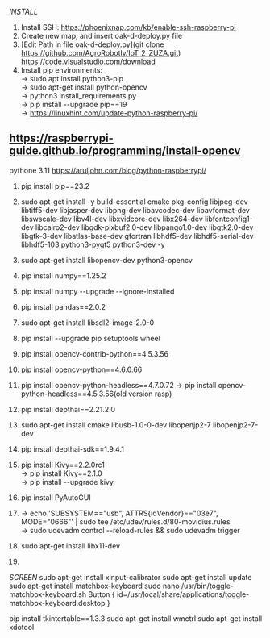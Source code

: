 _INSTALL_

1. Install SSH:
https://phoenixnap.com/kb/enable-ssh-raspberry-pi
2. Create new map, and insert oak-d-deploy.py file
3. [Edit Path in file oak-d-deploy.py](git clone https://github.com/AgroRobotlv/IoT_2_ZUZA.git)
https://code.visualstudio.com/download
4. Install pip environments:  
  -> sudo apt install python3-pip  
  -> sudo apt-get install python-opencv  
  -> python3 install_requirements.py  
  -> pip install --upgrade pip==19  
  -> https://linuxhint.com/update-python-raspberry-pi/

https://raspberrypi-guide.github.io/programming/install-opencv
--------------------------------------------------------------------
pythone 3.11 https://aruljohn.com/blog/python-raspberrypi/
1. pip install pip==23.2
2. sudo apt-get install -y  build-essential cmake pkg-config libjpeg-dev libtiff5-dev libjasper-dev libpng-dev libavcodec-dev libavformat-dev libswscale-dev libv4l-dev libxvidcore-dev libx264-dev libfontconfig1-dev libcairo2-dev libgdk-pixbuf2.0-dev libpango1.0-dev libgtk2.0-dev libgtk-3-dev libatlas-base-dev gfortran libhdf5-dev libhdf5-serial-dev libhdf5-103 python3-pyqt5 python3-dev -y
3. sudo apt-get install libopencv-dev python3-opencv

4. pip install numpy==1.25.2
5. pip install numpy --upgrade --ignore-installed
6. pip install pandas==2.0.2
7. sudo apt-get install libsdl2-image-2.0-0

8. pip install --upgrade pip setuptools wheel
9. pip install opencv-contrib-python==4.5.3.56
10. pip install opencv-python==4.6.0.66
11. pip install opencv-python-headless==4.7.0.72 -> pip install opencv-python-headless==4.5.3.56(old version rasp)

12. pip install depthai==2.21.2.0    
13. sudo apt-get install cmake libusb-1.0-0-dev libopenjp2-7 libopenjp2-7-dev    
14. pip install depthai-sdk==1.9.4.1    

15. pip install Kivy==2.2.0rc1  
    -> pip install Kivy==2.1.0    
    -> pip install --upgrade kivy    
16. pip install PyAutoGUI
17. -> echo 'SUBSYSTEM=="usb", ATTRS{idVendor}=="03e7", MODE="0666"' | sudo tee /etc/udev/rules.d/80-movidius.rules  
    -> sudo udevadm control --reload-rules && sudo udevadm trigger
18. sudo apt-get install libx11-dev
19. 
    
*SCREEN*
sudo apt-get install xinput-calibrator 
sudo apt-get install update
sudo apt-get install matchbox-keyboard
sudo nano /usr/bin/toggle-matchbox-keyboard.sh
Button { id=/usr/local/share/applications/toggle-matchbox-keyboard.desktop }

pip install tkintertable==1.3.3
sudo apt-get install wmctrl
sudo apt-get install xdotool

